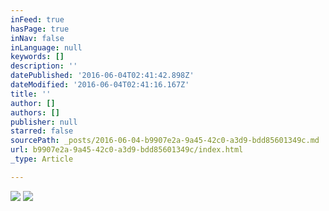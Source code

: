 ```yaml
---
inFeed: true
hasPage: true
inNav: false
inLanguage: null
keywords: []
description: ''
datePublished: '2016-06-04T02:41:42.898Z'
dateModified: '2016-06-04T02:41:16.167Z'
title: ''
author: []
authors: []
publisher: null
starred: false
sourcePath: _posts/2016-06-04-b9907e2a-9a45-42c0-a3d9-bdd85601349c.md
url: b9907e2a-9a45-42c0-a3d9-bdd85601349c/index.html
_type: Article

---
```

![](https://the-grid-user-content.s3-us-west-2.amazonaws.com/aa390f5e-493a-40ae-81e4-eedd694e9b87.png)
![](https://the-grid-user-content.s3-us-west-2.amazonaws.com/63558db6-4557-46f6-9dc9-3e8554bf2026.png)